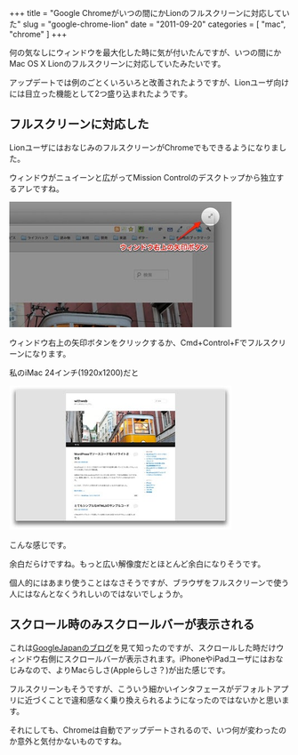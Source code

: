 +++
title = "Google Chromeがいつの間にかLionのフルスクリーンに対応していた"
slug = "google-chrome-lion"
date = "2011-09-20"
categories = [ "mac", "chrome" ]
+++

何の気なしにウィンドウを最大化した時に気が付いたんですが、いつの間にかMac OS X Lionのフルスクリーンに対応していたみたいです。

アップデートでは例のごとくいろいろと改善されたようですが、Lionユーザ向けには目立った機能として2つ盛り込まれたようです。

## フルスクリーンに対応した

LionユーザにはおなじみのフルスクリーンがChromeでもできるようになりました。

ウィンドウがニュイーンと広がってMission Controlのデスクトップから独立するアレですね。

![image chrome fullscreen](/images/20110920-chrome-fullscreen.png "chrome fullscreen")

ウィンドウ右上の矢印ボタンをクリックするか、Cmd+Control+Fでフルスクリーンになります。

私のiMac 24インチ(1920x1200)だと

![image imac view](/images/20110920-imac-view.png "imac view")

こんな感じです。

余白だらけですね。もっと広い解像度だとほとんど余白になりそうです。

個人的にはあまり使うことはなさそうですが、ブラウザをフルスクリーンで使う人にはなんとなくうれしいのではないでしょうか。

## スクロール時のみスクロールバーが表示される

これは[GoogleJapanのブログ](http://googlejapan.blogspot.com/2011/09/google-chrome.html)を見て知ったのですが、スクロールした時だけウィンドウ右側にスクロールバーが表示されます。iPhoneやiPadユーザにはおなじみなので、よりMacらしさ(Appleらしさ？)が出た感じです。

フルスクリーンもそうですが、こういう細かいインタフェースがデフォルトアプリに近づくことで違和感なく乗り換えられるようになったのではないかと思います。

それにしても、Chromeは自動でアップデートされるので、いつ何が変わったのか意外と気付かないものですね。
